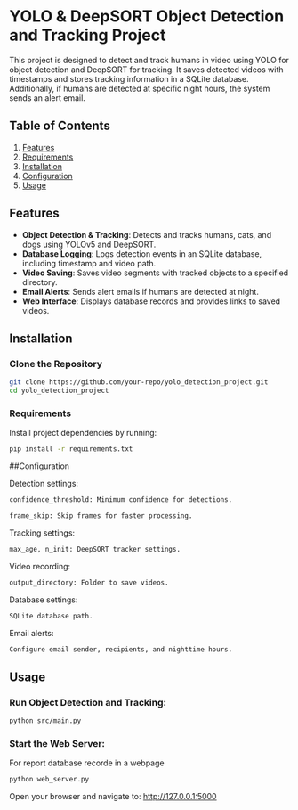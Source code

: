 
# YOLO & DeepSORT Object Detection and Tracking Project
This project is designed to detect and track humans in video using YOLO for object detection and DeepSORT for tracking. It saves detected videos with timestamps and stores tracking information in a SQLite database. Additionally, if humans are detected at specific night hours, the system sends an alert email.


## Table of Contents

1. [Features](#features)
2. [Requirements](#requirements)
3. [Installation](#installation)
4. [Configuration](#configuration)
5. [Usage](#usage)


## Features

- **Object Detection & Tracking**: Detects and tracks humans, cats, and dogs using YOLOv5 and DeepSORT.
- **Database Logging**: Logs detection events in an SQLite database, including timestamp and video path.
- **Video Saving**: Saves video segments with tracked objects to a specified directory.
- **Email Alerts**: Sends alert emails if humans are detected at night.
- **Web Interface**: Displays database records and provides links to saved videos.

## Installation
### Clone the Repository

```bash
git clone https://github.com/your-repo/yolo_detection_project.git
cd yolo_detection_project
```

### Requirements

Install project dependencies by running:

```bash
pip install -r requirements.txt
```

##Configuration

Detection settings:
```bash
confidence_threshold: Minimum confidence for detections.

frame_skip: Skip frames for faster processing.
```
Tracking settings:
```bash
max_age, n_init: DeepSORT tracker settings.
```
Video recording:
```bash
output_directory: Folder to save videos.
```
Database settings:
```bash
SQLite database path.
```
Email alerts:
```bash
Configure email sender, recipients, and nighttime hours.
```

## Usage
### Run Object Detection and Tracking:
```bash
python src/main.py
```
### Start the Web Server:
For report database recorde in a webpage
```bash
python web_server.py
```
Open your browser and navigate to: http://127.0.0.1:5000




